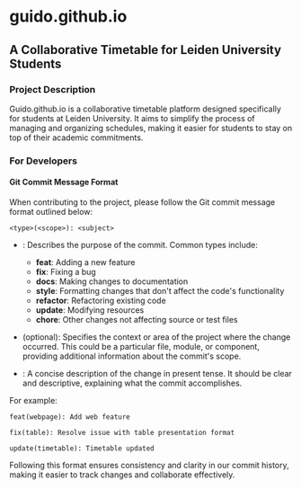 # guido.github.io

## A Collaborative Timetable for Leiden University Students

### Project Description
Guido.github.io is a collaborative timetable platform designed specifically for students at Leiden University. It aims to simplify the process of managing and organizing schedules, making it easier for students to stay on top of their academic commitments.

### For Developers

#### Git Commit Message Format
When contributing to the project, please follow the Git commit message format outlined below:

```
<type>(<scope>): <subject>
```

- **<type>**: Describes the purpose of the commit. Common types include:
  - **feat**: Adding a new feature
  - **fix**: Fixing a bug
  - **docs**: Making changes to documentation
  - **style**: Formatting changes that don't affect the code's functionality
  - **refactor**: Refactoring existing code
  - **update**: Modifying resources
  - **chore**: Other changes not affecting source or test files
  
- **<scope>** (optional): Specifies the context or area of the project where the change occurred. This could be a particular file, module, or component, providing additional information about the commit's scope.
  
- **<subject>**: A concise description of the change in present tense. It should be clear and descriptive, explaining what the commit accomplishes.

For example:

```
feat(webpage): Add web feature
```
```
fix(table): Resolve issue with table presentation format
```
```
update(timetable): Timetable updated
```

Following this format ensures consistency and clarity in our commit history, making it easier to track changes and collaborate effectively.

